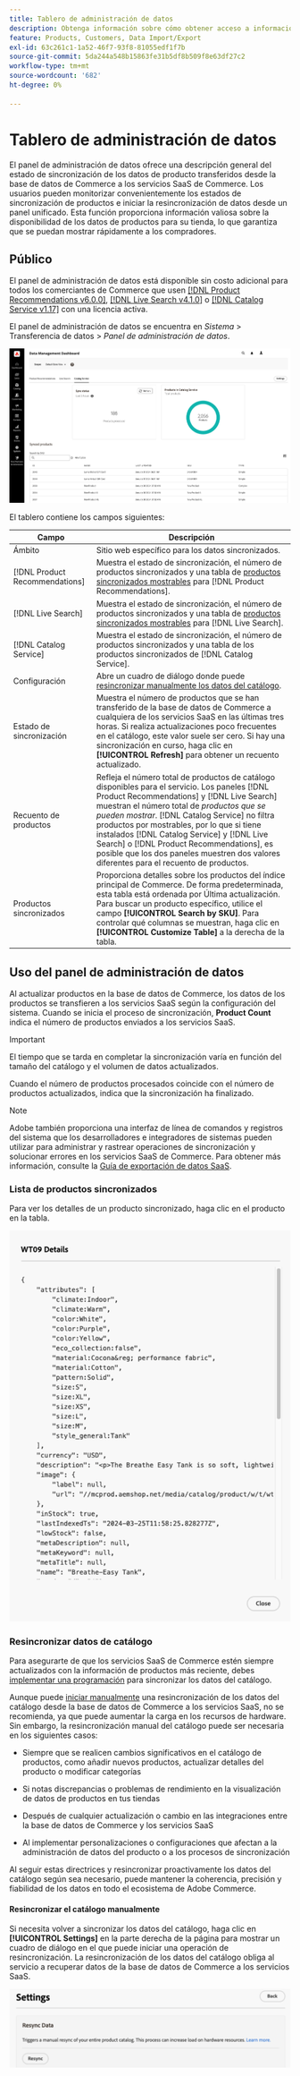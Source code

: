 ```yaml
---
title: Tablero de administración de datos
description: Obtenga información sobre cómo obtener acceso a información sobre flujos de datos para  [!DNL Catalog Service], [!DNL Live Search] y [!DNL Product Recommendation]s.
feature: Products, Customers, Data Import/Export
exl-id: 63c261c1-1a52-46f7-93f8-81055edf1f7b
source-git-commit: 5da244a548b15863fe31b5df8b509f8e63df27c2
workflow-type: tm+mt
source-wordcount: '682'
ht-degree: 0%

---
```


# Tablero de administración de datos

El panel de administración de datos ofrece una descripción general del estado de sincronización de los datos de producto transferidos desde la base de datos de Commerce a los servicios SaaS de Commerce. Los usuarios pueden monitorizar convenientemente los estados de sincronización de productos e iniciar la resincronización de datos desde un panel unificado. Esta función proporciona información valiosa sobre la disponibilidad de los datos de productos para su tienda, lo que garantiza que se puedan mostrar rápidamente a los compradores.

## Público

El panel de administración de datos está disponible sin costo adicional para todos los comerciantes de Commerce que usen [[!DNL Product Recommendations v6.0.0]](https://experienceleague.adobe.com/es/docs/commerce/product-recommendations/guide-overview), [[!DNL Live Search v4.1.0]](https://experienceleague.adobe.com/es/docs/commerce/live-search/guide-overview) o [[!DNL Catalog Service v1.17]](https://experienceleague.adobe.com/es/docs/commerce/catalog-service/guide-overview) con una licencia activa.

El panel de administración de datos se encuentra en *Sistema* > Transferencia de datos > *Panel de administración de datos*.

![Panel de administración de datos](assets/data-management-dashboard.png)

El tablero contiene los campos siguientes:

| Campo | Descripción |
|--- |--- |
| Ámbito | Sitio web específico para los datos sincronizados. |
| [!DNL Product Recommendations] | Muestra el estado de sincronización, el número de productos sincronizados y una tabla de [productos sincronizados mostrables](https://experienceleague.adobe.com/es/docs/commerce-admin/config/catalog/inventory#stock-options) para [!DNL Product Recommendations]. |
| [!DNL Live Search] | Muestra el estado de sincronización, el número de productos sincronizados y una tabla de [productos sincronizados mostrables](https://experienceleague.adobe.com/es/docs/commerce-admin/config/catalog/inventory#stock-options) para [!DNL Live Search]. |
| [!DNL Catalog Service] | Muestra el estado de sincronización, el número de productos sincronizados y una tabla de los productos sincronizados de [!DNL Catalog Service]. |
| Configuración | Abre un cuadro de diálogo donde puede [resincronizar manualmente los datos del catálogo](#resync-catalog-data). |
| Estado de sincronización | Muestra el número de productos que se han transferido de la base de datos de Commerce a cualquiera de los servicios SaaS en las últimas tres horas. Si realiza actualizaciones poco frecuentes en el catálogo, este valor suele ser cero. Si hay una sincronización en curso, haga clic en **[!UICONTROL Refresh]** para obtener un recuento actualizado. |
| Recuento de productos | Refleja el número total de productos de catálogo disponibles para el servicio. Los paneles [!DNL Product Recommendations] y [!DNL Live Search] muestran el número total de _productos que se pueden mostrar_. [!DNL Catalog Service] no filtra productos por mostrables, por lo que si tiene instalados [!DNL Catalog Service] y [!DNL Live Search] o [!DNL Product Recommendations], es posible que los dos paneles muestren dos valores diferentes para el recuento de productos. |
| Productos sincronizados | Proporciona detalles sobre los productos del índice principal de Commerce. De forma predeterminada, esta tabla está ordenada por Última actualización. Para buscar un producto específico, utilice el campo **[!UICONTROL Search by SKU]**. Para controlar qué columnas se muestran, haga clic en **[!UICONTROL Customize Table]** a la derecha de la tabla. |

## Uso del panel de administración de datos

Al actualizar productos en la base de datos de Commerce, los datos de los productos se transfieren a los servicios SaaS según la configuración del sistema. Cuando se inicia el proceso de sincronización, **Product Count** indica el número de productos enviados a los servicios SaaS.

>[!IMPORTANT]
>
>El tiempo que se tarda en completar la sincronización varía en función del tamaño del catálogo y el volumen de datos actualizados.

Cuando el número de productos procesados coincide con el número de productos actualizados, indica que la sincronización ha finalizado.

>[!NOTE]
>
>Adobe también proporciona una interfaz de línea de comandos y registros del sistema que los desarrolladores e integradores de sistemas pueden utilizar para administrar y rastrear operaciones de sincronización y solucionar errores en los servicios SaaS de Commerce. Para obtener más información, consulte la [Guía de exportación de datos SaaS](https://experienceleague.adobe.com/es/docs/commerce/saas-data-export/overview).

### Lista de productos sincronizados

Para ver los detalles de un producto sincronizado, haga clic en el producto en la tabla.

![Detalles del producto sincronizado](assets/sync-product-detail.png)

### Resincronizar datos de catálogo

Para asegurarte de que los servicios SaaS de Commerce estén siempre actualizados con la información de productos más reciente, debes [implementar una programación](https://experienceleague.adobe.com/es/docs/commerce-operations/configuration-guide/cli/manage-indexers#reindex) para sincronizar los datos del catálogo.

Aunque puede [iniciar manualmente](#manually-resync-catalog) una resincronización de los datos del catálogo desde la base de datos de Commerce a los servicios SaaS, no se recomienda, ya que puede aumentar la carga en los recursos de hardware. Sin embargo, la resincronización manual del catálogo puede ser necesaria en los siguientes casos:

- Siempre que se realicen cambios significativos en el catálogo de productos, como añadir nuevos productos, actualizar detalles del producto o modificar categorías

- Si notas discrepancias o problemas de rendimiento en la visualización de datos de productos en tus tiendas

- Después de cualquier actualización o cambio en las integraciones entre la base de datos de Commerce y los servicios SaaS

- Al implementar personalizaciones o configuraciones que afectan a la administración de datos del producto o a los procesos de sincronización

Al seguir estas directrices y resincronizar proactivamente los datos del catálogo según sea necesario, puede mantener la coherencia, precisión y fiabilidad de los datos en todo el ecosistema de Adobe Commerce.

#### Resincronizar el catálogo manualmente

Si necesita volver a sincronizar los datos del catálogo, haga clic en **[!UICONTROL Settings]** en la parte derecha de la página para mostrar un cuadro de diálogo en el que puede iniciar una operación de resincronización. La resincronización de los datos del catálogo obliga al servicio a recuperar datos de la base de datos de Commerce a los servicios SaaS.

![Sincronizar productos manualmente](assets/resync-data.png)
